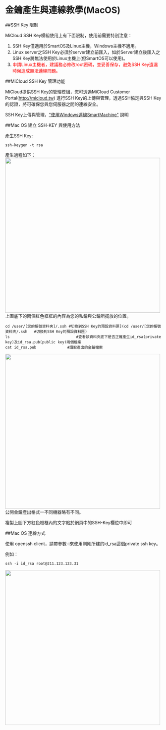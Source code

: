 金鑰產生與連線教學(MacOS)
===

##SSH Key 限制

MiCloud SSH Key模組使用上有下面限制，使用前需要特別注意：


1. SSH Key僅適用於SmartOS及Linux主機，Windows主機不適用。
2. Linux server之SSH Key必須於server建立前匯入，如於Server建立後匯入之SSH Key將無法使用於Linux主機上(但SmartOS可以使用)。
3. <font color="red">申請Linux主機者，建議務必修改root密碼，並妥善保存，避免SSH Key遺漏時候造成無法連線問題。</font>



##MiCloud SSH Key 管理功能

MiCloud提供SSH Key的管理模組，您可透過MiCloud Customer Portal(http://micloud.tw) 進行SSH Key的上傳與管理，透過SSH協定與SSH Key的認證，將可確保您與您伺服器之間的連線安全。

SSH Key上傳與管理，["使用Windows連線SmartMachine"](/index.html?page=SSH+KeyGen+Connect+Tutorial-Windows.md) 說明

##Mac OS 建立 SSH-KEY 與使用方法

產生SSH Key:

```
ssh-keygen -t rsa
```

產生過程如下：
<img src='images/SSH+KeyGen+&+Connect+Tutorial-MacOS-pic1.png' width='500' align='center'/>
上圖底下的兩個紅色框框的內容為您的私鑰與公鑰所擺放的位置。

```
cd /user/[您的帳號資料夾]/.ssh	#切換到SSH Key的預設資料匣](cd /user/[您的帳號資料夾/.ssh	#切換到SSH Key的預設資料匣)
ls                              #查看該資料夾底下是否正確產生id_rsa(private key)及id_rsa.pub(public key)兩個檔案
cat id_rsa.pub		        #讀取產出的金鑰檔案
```

<img src='images/SSH+KeyGen+&+Connect+Tutorial-MacOS-pic2.png' width='500' align='center'/>
公開金鑰產出格式一不同機器略有不同。


複製上圖下方紅色框框內的文字貼於網頁中的SSH-Key欄位中即可



##Mac OS 連線方式

使用 openssh client，請帶參數-i來使用剛剛所建的id_rsa這個private ssh key。


例如：

```
ssh -i id_rsa root@211.123.123.31
```

<img src='images/SSH+KeyGen+&+Connect+Tutorial-MacOS-pic3.png' width='500' align='center'/>

